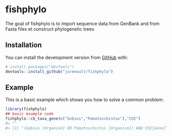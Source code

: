 
<!-- README.md is generated from README.Rmd. Please edit that file -->

# fishphylo

<!-- badges: start -->

<!-- badges: end -->

The goal of fishphylo is to import sequence data from GenBank and from
Fasta files et construct phylogenetic trees

## Installation

You can install the development version from
[GitHub](https://github.com/) with:

``` r
# install.packages("devtools")
devtools::install_github("jurenoult/fishphylo")
```

## Example

This is a basic example which shows you how to solve a common problem:

``` r
library(fishphylo)
## basic example code
fishphylo::cb_taxa_gene(c("Gobius","Pomatoschistus"),"COI")
#> ""
#> [1] "(Gobius [Organism] OR Pomatoschistus [Organism]) AND COI[Gene]"
```
